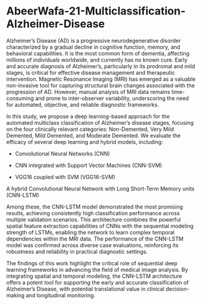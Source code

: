 # AbeerWafa-21-Multiclassification-Alzheimer-Disease
Alzheimer’s Disease (AD) is a progressive neurodegenerative disorder characterized by a gradual decline in cognitive function, memory, and behavioral capabilities. It is the most common form of dementia, affecting millions of individuals worldwide, and currently has no known cure. Early and accurate diagnosis of Alzheimer’s, particularly in its prodromal and mild stages, is critical for effective disease management and therapeutic intervention. Magnetic Resonance Imaging (MRI) has emerged as a valuable non-invasive tool for capturing structural brain changes associated with the progression of AD. However, manual analysis of MRI data remains time-consuming and prone to inter-observer variability, underscoring the need for automated, objective, and reliable diagnostic frameworks.

In this study, we propose a deep learning-based approach for the automated multiclass classification of Alzheimer’s disease stages, focusing on the four clinically relevant categories: Non-Demented, Very Mild Demented, Mild Demented, and Moderate Demented. We evaluate the efficacy of several deep learning and hybrid models, including:

- Convolutional Neural Networks (CNN)

- CNN integrated with Support Vector Machines (CNN-SVM)

- VGG16 coupled with SVM (VGG16-SVM)

 A hybrid Convolutional Neural Network with Long Short-Term Memory units (CNN-LSTM)

Among these, the CNN-LSTM model demonstrated the most promising results, achieving consistently high classification performance across multiple validation scenarios. This architecture combines the powerful spatial feature extraction capabilities of CNNs with the sequential modeling strength of LSTMs, enabling the network to learn complex temporal dependencies within the MRI data. The performance of the CNN-LSTM model was confirmed across diverse case evaluations, reinforcing its robustness and reliability in practical diagnostic settings.

The findings of this work highlight the critical role of sequential deep learning frameworks in advancing the field of medical image analysis. By integrating spatial and temporal modeling, the CNN-LSTM architecture offers a potent tool for supporting the early and accurate classification of Alzheimer’s Disease, with potential translational value in clinical decision-making and longitudinal monitoring.

